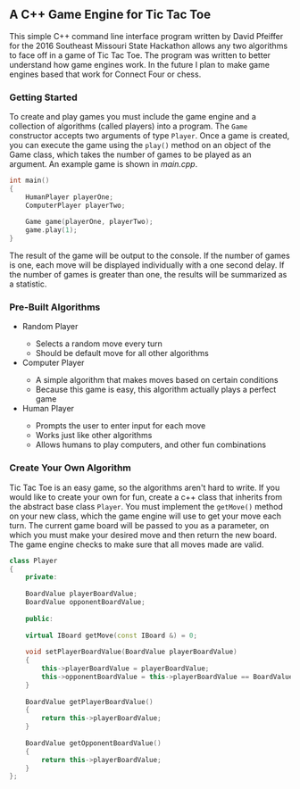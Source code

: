 ## A C++ Game Engine for Tic Tac Toe

This simple C++ command line interface program written by David Pfeiffer for the 2016 Southeast Missouri State Hackathon allows any two algorithms to face off in a game of Tic Tac Toe. The program was written to better understand how game engines work. In the future I plan to make game engines based that work for Connect Four or chess.

### Getting Started

To create and play games you must include the game engine and a collection of algorithms (called players) into a program. The <code>Game</code> constructor accepts two arguments of type <code>Player</code>. Once a game is created, you can execute the game using the <code>play()</code> method on an object of the Game class, which takes the number of games to be played as an argument. An example game is shown in <i>main.cpp</i>.

```c++
int main()
{
	HumanPlayer playerOne;
	ComputerPlayer playerTwo;
	
	Game game(playerOne, playerTwo);
	game.play(1);
}
```

The result of the game will be output to the console. If the number of games is one, each move will be displayed individually with a one second delay. If the number of games is greater than one, the results will be summarized as a statistic.

### Pre-Built Algorithms

<ul>
<li>Random Player</li>
<ul>
<li>Selects a random move every turn</li>
<li>Should be default move for all other algorithms</li>
</ul>
<li>Computer Player</li>
<ul>
<li>A simple algorithm that makes moves based on certain conditions</li>
<li>Because this game is easy, this algorithm actually plays a perfect game</li>
</ul>
<li>Human Player</li>
<ul>
<li>Prompts the user to enter input for each move</li>
<li>Works just like other algorithms</li>
<li>Allows humans to play computers, and other fun combinations</li>
</ul>
</ul>

### Create Your Own Algorithm

Tic Tac Toe is an easy game, so the algorithms aren't hard to write. If you would like to create your own for fun, create a c++ class that inherits from the abstract base class <code>Player</code>. You must implement the <code>getMove()</code> method on your new class, which the game engine will use to get your move each turn. The current game board will be passed to you as a parameter, on which you must make your desired move and then return the new board. The game engine checks to make sure that all moves made are valid.

```c++
class Player
{
	private:
	
	BoardValue playerBoardValue;
	BoardValue opponentBoardValue;
	
	public:
	
	virtual IBoard getMove(const IBoard &) = 0;
	
	void setPlayerBoardValue(BoardValue playerBoardValue)
	{
		this->playerBoardValue = playerBoardValue;
		this->opponentBoardValue = this->playerBoardValue == BoardValue::X ? BoardValue::O : BoardValue::X;
	}
	
	BoardValue getPlayerBoardValue()
	{
		return this->playerBoardValue;
	}
	
	BoardValue getOpponentBoardValue()
	{
		return this->playerBoardValue;
	}
};
```
